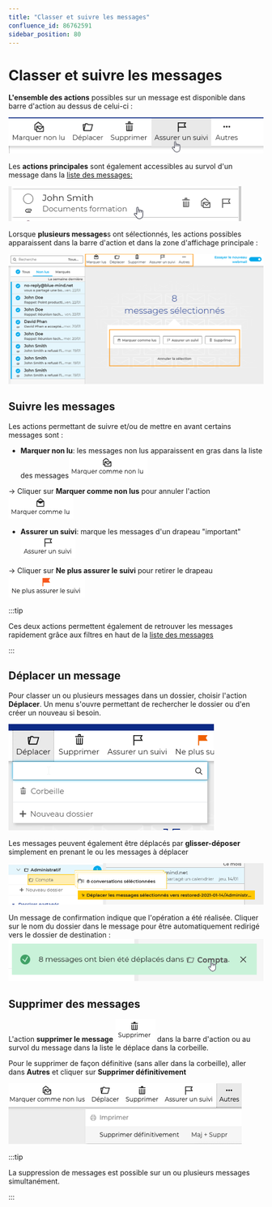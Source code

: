```yaml
---
title: "Classer et suivre les messages"
confluence_id: 86762591
sidebar_position: 80
---
```

# Classer et suivre les messages


**L'ensemble des actions** possibles sur un message est disponible dans barre d'action au dessus de celui-ci :

![](../../attachments/86762591/86764536.png)

Les **actions principales** sont également accessibles au survol d'un message dans la [liste des messages:](/Guide_de_l_utilisateur/La_messagerie_4.7/Gérer_la_liste_des_messages/)

![](../../attachments/86762591/86764535.png)

Lorsque **plusieurs messages**s ont sélectionnés, les actions possibles apparaissent dans la barre d'action et dans la zone d'affichage principale :

![](../../attachments/86762591/86764534.png)

## Suivre les messages

Les actions permettant de suivre et/ou de mettre en avant certains messages sont :

- **Marquer non lu**: les messages non lus apparaissent en gras dans la liste des messages![](../../attachments/86762591/86764533.png)


→ Cliquer sur **Marquer comme non lus** pour annuler l'action ![](../../attachments/86762591/86764532.png)

- **Assurer un suivi**: marque les messages d'un drapeau "important" ![](../../attachments/86762591/86764531.png)


→ Cliquer sur **Ne plus assurer le suivi** pour retirer le drapeau ![](../../attachments/86762591/86764530.png)


:::tip

Ces deux actions permettent également de retrouver les messages rapidement grâce aux filtres en haut de la [liste des messages](/Guide_de_l_utilisateur/La_messagerie_4.7/Gérer_la_liste_des_messages/)

:::


## Déplacer un message

Pour classer un ou plusieurs messages dans un dossier, choisir l'action **Déplacer**. Un menu s'ouvre permettant de rechercher le dossier ou d'en créer un nouveau si besoin.

![](../../attachments/86762591/86764529.png)


Les messages peuvent également être déplacés par **glisser-déposer** simplement en prenant le ou les messages à déplacer

![](../../attachments/86762591/86764528.png)


Un message de confirmation indique que l'opération a été réalisée. Cliquer sur le nom du dossier dans le message pour être automatiquement redirigé vers le dossier de destination :
![](../../attachments/86762591/86764527.png)


## Supprimer des messages

L'action **supprimer le message** ![](../../attachments/86762591/86764526.png) dans la barre d'action ou au survol du message dans la liste le déplace dans la corbeille.

Pour le supprimer de façon définitive (sans aller dans la corbeille), aller dans **Autres** et cliquer sur **Supprimer définitivement**

![](../../attachments/86762591/86764525.png)


:::tip

La suppression de messages est possible sur un ou plusieurs messages simultanément.

:::


